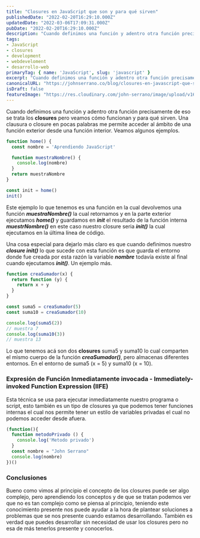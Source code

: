 ```yaml
---
title: "Closures en JavaScript que son y para qué sirven"
publishedDate: "2022-02-20T16:29:10.000Z"
updatedDate: "2022-03-06T17:09:31.000Z"
pubDate: "2022-02-20T16:29:10.000Z"
description: "Cuando definimos una función y adentro otra función precisamente de eso se trata los closures pero veamos cómo funcionan y para qué sirven."
tags:
- JavaScript
- closures
- development
- webdeveloment
- desarrollo-web
primaryTag: { name: 'JavaScript', slug: 'javascript' }
excerpt: "Cuando definimos una función y adentro otra función precisamente de eso se trata los closures pero veamos cómo funcionan y para qué sirven."
canonicalURL: "https://johnserrano.co/blog/closures-en-javascript-que-son-y-para-que-sirven"
isDraft: false
featureImage: "https://res.cloudinary.com/john-serrano/image/upload/v1680391473/John%20Serrano/Blog%20Post/closures-en-javascript-que-son-y-para-que-sirven/closures_nq1bkk.jpg"
---
```


Cuando definimos una función y adentro otra función precisamente de eso se trata los **closures** pero veamos cómo funcionan y para qué sirven. Una clausura o closure en pocas palabras me permite acceder al ámbito de una función exterior desde una función interior. Veamos algunos ejemplos.

```js
function home() {
  const nombre = 'Aprendiendo JavaScript'

  function muestraNombre() {
    console.log(nombre)
  }
  return muestraNombre
}

const init = home()
init()
```

Este ejemplo lo que tenemos es una función en la cual devolvemos una función ***muestraNombre()*** la cual retornamos y en la parte exterior ejecutamos ***home()*** y guardamos en ***init*** el resultado de la función interna ***muestrNombre()*** en este caso nuestro closure seria ***init()*** la cual ejecutamos en la última línea de código.

Una cosa especial para dejarlo más claro es que cuando definimos nuestro ***closure init()*** lo que sucede con esta función es que guarda el entorno donde fue creada por esta razón la variable ***nombre*** todavía existe al final cuando ejecutamos ***init()***. Un ejemplo más.

```js
function creaSumador(x) {
  return function (y) {
    return x + y
  }
}

const suma5 = creaSumador(5)
const suma10 = creaSumador(10)

console.log(suma5(2))
// muestra 7
console.log(suma10(3))
// muestra 13
```

Lo que tenemos acá son dos **closures** suma5 y suma10 lo cual comparten el mismo cuerpo de la función ***creaSumador()***, pero almacenas diferentes entornos. En el entorno de suma5 (x = 5) y suma10 (x = 10).

### Expresión de Función Inmediatamente invocada - Immediately-invoked Function Expression (IIFE)

Esta técnica se usa para ejecutar inmediatamente nuestro programa o script, esto también es un tipo de closures ya que podemos tener funciones internas el cual nos permite tener un estilo de variables privadas el cual no podemos acceder desde afuera.

```js
(function(){
  function metodoPrivado () {
    console.log('Metodo privado')
  }
  const nombre = "John Serrano"
  console.log(nombre)
})()
```

### Conclusiones

Bueno como vimos al principio el concepto de los closures puede ser algo complejo, pero aprendiendo los conceptos y de que se tratan podemos ver que no es tan complejo como se piensa al principio, teniendo este conocimiento presente nos puede ayudar a la hora de plantear soluciones a problemas que se nos presente cuando estamos desarrollando. También es verdad que puedes desarrollar sin necesidad de usar los closures pero no esa de más tenerlos presente y conocerlos.
